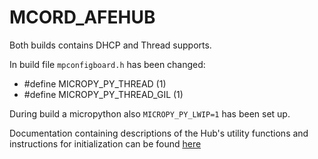 # MCORD_AFEHUB

Both builds contains DHCP and Thread supports. 

In build file ` mpconfigboard.h ` has been changed:

- #define MICROPY_PY_THREAD (1)
- #define MICROPY_PY_THREAD_GIL (1)

During build a micropython also `MICROPY_PY_LWIP=1` has been set up. 


Documentation containing descriptions of the Hub's utility functions and instructions for initialization can be found [here](https://afe-documentation.readthedocs.io/en/latest/)





